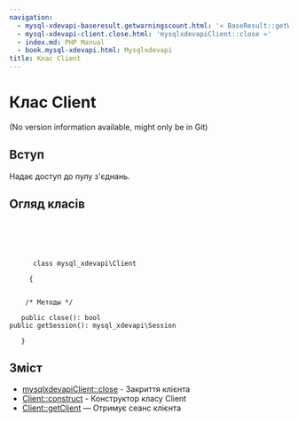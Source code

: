 ```yaml
---
navigation:
  - mysql-xdevapi-baseresult.getwarningscount.html: '« BaseResult::getWarningsCount'
  - mysql-xdevapi-client.close.html: 'mysqlxdevapiClient::close »'
  - index.md: PHP Manual
  - book.mysql-xdevapi.html: Mysqlxdevapi
title: Клас Client
---
```

# Клас Client

(No version information available, might only be in Git)

## Вступ

Надає доступ до пулу з'єднань.

## Огляд класів

```classsynopsis



    
     
      class mysql_xdevapi\Client
     
     {


    /* Методы */
    
   public close(): bool
public getSession(): mysql_xdevapi\Session

   }
```

## Зміст

-   [mysqlxdevapiClient::close](mysql-xdevapi-client.close.md) - Закриття клієнта
-   [Client::construct](mysql-xdevapi-client.construct.md) - Конструктор класу Client
-   [Client::getClient](mysql-xdevapi-client.getsession.md) — Отримує сеанс клієнта
